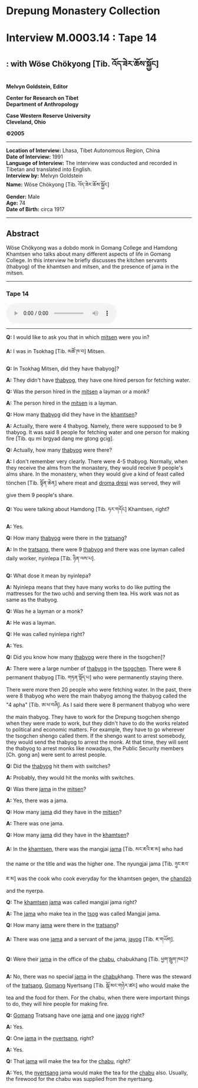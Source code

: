 # Drepung Monastery Collection  
# Interview M.0003.14 : Tape 14  
##  : with Wöse Chökyong [Tib. འོད་ཟེར་ཆོས་སྐྱོང]  
  
**Melvyn Goldstein, Editor**  

**Center for Research on Tibet**  
**Department of Anthropology**  

**Case Western Reserve University**  
**Cleveland, Ohio**  

**©2005**  

---  
**Location of Interview:** Lhasa, Tibet Autonomous Region, China  
**Date of Interview:** 1991  
**Language of Interview:** The interview was conducted and recorded in Tibetan and translated into English.  
**Interview by:** Melvyn Goldstein  
**Name:** Wöse Chökyong [Tib. འོད་ཟེར་ཆོས་སྐྱོང]  
**Gender:** Male  
**Age:** 74  
**Date of Birth:** circa 1917  
  
---  
## Abstract  

 Wöse Chökyong was a dobdo monk in Gomang College and Hamdong Khamtsen who talks about many different aspects of life in Gomang College. In this interview he briefly discusses the kitchen servants (thabyog) of the khamtsen and mitsen, and the presence of jama in the mitsen.   

---  
### Tape 14  

<audio controls>
<source src="https://tile.loc.gov/storage-services/service/asian/asiantoha/M_0003_14/M_0003_14.mp3" type="audio/mp3">
Your browser does not support the audio element.
</audio>  

---

**Q:**  I would like to ask you that in which <a href="#" data-tooltip="[tib. མི་ཚན]** A sub-unit of a khamtsen.">mitsen</a> were you in?   

**A:**  I was in Tsokhag [Tib. མཚོ་ཁ་བ] Mitsen.   

**Q:**  In Tsokhag Mitsen, did they have thabyog]?   

**A:**  They didn't have <a href="#" data-tooltip="[tib. ཐབ་གཡོག]** Monks or laymen who work as servants/manual laborers in kitchens (normally monastic kitchens).">thabyog</a>, they have one hired person for fetching water.   

**Q:**  Was the person hired in the <a href="#" data-tooltip="[tib. མི་ཚན]** A sub-unit of a khamtsen.">mitsen</a> a layman or a monk?   

**A:**  The person hired in the <a href="#" data-tooltip="[tib. མི་ཚན]** A sub-unit of a khamtsen.">mitsen</a> is a layman.   

**Q:**  How many <a href="#" data-tooltip="[tib. ཐབ་གཡོག]** Monks or laymen who work as servants/manual laborers in kitchens (normally monastic kitchens).">thabyog</a> did they have in the <a href="#" data-tooltip="[tib. ཁང་ཚན]** A monastic residential unit in which monks from specific geographic areas lived. These were corporate entities with property and internal officials. Some large khamtsen had smaller subordinate units called mi tshan. Khamtsen were part of tratsang (colleges). For example, Hamdong Khamtsen was part of Gomang College in Drepung Monastery.">khamtsen</a>?   

**A:**  Actually, there were 4 thabyog. Namely, there were supposed to be 9 thabyog. It was said 8 people for fetching water and one person for making fire [Tib. qu mi brgyad dang me gtong gcig].   

**Q:**  Actually, how many <a href="#" data-tooltip="[tib. ཐབ་གཡོག]** Monks or laymen who work as servants/manual laborers in kitchens (normally monastic kitchens).">thabyog</a> were there?   

**A:**  I don't remember very clearly. There were 4-5 thabyog. Normally, when they receive the alms from the monastery, they would receive 9 people's alms share. In the monastery, when they would give a kind of feast called tönchen [Tib. སྟོན་ཆེན] where meat and <a href="#" data-tooltip="[tib. གྲོ་མ་འབྲས་སིལ]** A special dish consisting of sweetened rice, melted butter and wild sweet potatoes (gro ma).">droma dresi</a> was served, they will give them 9 people's share.   

**Q:**  You were talking about Hamdong [Tib. ཧར་གདོང] Khamtsen, right?   

**A:**  Yes.   

**Q:**  How many <a href="#" data-tooltip="[tib. ཐབ་གཡོག]** Monks or laymen who work as servants/manual laborers in kitchens (normally monastic kitchens).">thabyog</a> were there in the <a href="#" data-tooltip="[tib. གྲྭ་ཚང]** A &quot;college&quot; within a monastery, for example, in Drepung Monastery there were four main tratsang: Gomang, Loseling, Deyang and Ngagpa. These tratsang were property owning corporate entities and included monks who were organized into residential dormitories called Khamtsen.">tratsang</a>?   

**A:**  In the <a href="#" data-tooltip="[tib. གྲྭ་ཚང]** A &quot;college&quot; within a monastery, for example, in Drepung Monastery there were four main tratsang: Gomang, Loseling, Deyang and Ngagpa. These tratsang were property owning corporate entities and included monks who were organized into residential dormitories called Khamtsen.">tratsang</a>, there were 9 <a href="#" data-tooltip="[tib. ཐབ་གཡོག]** Monks or laymen who work as servants/manual laborers in kitchens (normally monastic kitchens).">thabyog</a> and there was one layman called daily worker, nyinlepa [Tib. ཉིན་ལས་པ].   

**Q:**  What dose it mean by nyinlepa?   

**A:**  Nyinlepa means that they have many works to do like putting the mattresses for the two uchö and serving them tea. His work was not as same as the thabyog.   

**Q:**  Was he a layman or a monk?   

**A:**  He was a layman.   

**Q:**  He was called nyinlepa right?   

**A:**  Yes.   

**Q:**  Did you know how many <a href="#" data-tooltip="[tib. ཐབ་གཡོག]** Monks or laymen who work as servants/manual laborers in kitchens (normally monastic kitchens).">thabyog</a> were there in the tsogchen]?   

**A:**  There were a large number of <a href="#" data-tooltip="[tib. ཐབ་གཡོག]** Monks or laymen who work as servants/manual laborers in kitchens (normally monastic kitchens).">thabyog</a> in the <a href="#" data-tooltip="[tib. ཚོགས་ཆེན]** The main assembly hall of a monastery. The assembly hall for the monastery as a whole.">tsogchen</a>. There were 8 permanent thabyog [Tib. གཏན་སྡོད་པ] who were permanently staying there. There were more then 20 people who were fetching water. In the past, there were 8 thabyog who were the main thabyog among the thabyog called the "4 apha" [Tib. ཨ་ཕ་བཞི]. As I said there were 8 permanent thabyog who were the main thabyog. They have to work for the Drepung tsogchen shengo when they were made to work, but they didn't have to do the works related to political and economic matters. For example, they have to go wherever the tsogchen shengo called them. If the shengo want to arrest somebody, they would send the thabyog to arrest the monk. At that time, they will sent the thabyog to arrest monks like nowadays, the Public Security members [Ch. gong an] were sent to arrest people.   

**Q:**  Did the <a href="#" data-tooltip="[tib. ཐབ་གཡོག]** Monks or laymen who work as servants/manual laborers in kitchens (normally monastic kitchens).">thabyog</a> hit them with switches?   

**A:**  Probably, they would hit the monks with switches.   

**Q:**  Was there <a href="#" data-tooltip="[tib. ཇ་མ]** The monk(s) in charge of a monastery&#x27;s kitchen.">jama</a> in the <a href="#" data-tooltip="[tib. མི་ཚན]** A sub-unit of a khamtsen.">mitsen</a>?   

**A:**  Yes, there was a jama.   

**Q:**  How many <a href="#" data-tooltip="[tib. ཇ་མ]** The monk(s) in charge of a monastery&#x27;s kitchen.">jama</a> did they have in the <a href="#" data-tooltip="[tib. མི་ཚན]** A sub-unit of a khamtsen.">mitsen</a>?   

**A:**  There was one jama.   

**Q:**  How many <a href="#" data-tooltip="[tib. ཇ་མ]** The monk(s) in charge of a monastery&#x27;s kitchen.">jama</a> did they have in the <a href="#" data-tooltip="[tib. ཁང་ཚན]** A monastic residential unit in which monks from specific geographic areas lived. These were corporate entities with property and internal officials. Some large khamtsen had smaller subordinate units called mi tshan. Khamtsen were part of tratsang (colleges). For example, Hamdong Khamtsen was part of Gomang College in Drepung Monastery.">khamtsen</a>?   

**A:**  In the <a href="#" data-tooltip="[tib. ཁང་ཚན]** A monastic residential unit in which monks from specific geographic areas lived. These were corporate entities with property and internal officials. Some large khamtsen had smaller subordinate units called mi tshan. Khamtsen were part of tratsang (colleges). For example, Hamdong Khamtsen was part of Gomang College in Drepung Monastery.">khamtsen</a>, there was the mangjai <a href="#" data-tooltip="[tib. ཇ་མ]** The monk(s) in charge of a monastery&#x27;s kitchen.">jama</a> [Tib. མང་ཇའི་ཇ་མ] who had the name or the title and was the higher one. The nyungjai jama [Tib. ཉུང་ཇའ་ཇ་མ] was the cook who cook everyday for the khamtsen gegen, the <a href="#" data-tooltip="[tib. ཕྱག་མཛོད]** A senior manager/treasurer of an aristocratic or monastic estate, or the senior manager/treasurer of an aristocratic family or a monastic unit. Generally chandzö handled both internal and external issues and were considered higher in power and status than nyerpa (stewards), who typically only handled the storerooms.">chandzö</a> and the nyerpa.   

**Q:**  The <a href="#" data-tooltip="[tib. ཁང་ཚན]** A monastic residential unit in which monks from specific geographic areas lived. These were corporate entities with property and internal officials. Some large khamtsen had smaller subordinate units called mi tshan. Khamtsen were part of tratsang (colleges). For example, Hamdong Khamtsen was part of Gomang College in Drepung Monastery.">khamtsen</a> <a href="#" data-tooltip="[tib. ཇ་མ]** The monk(s) in charge of a monastery&#x27;s kitchen.">jama</a> was called mangjai jama right?   

**A:**  The <a href="#" data-tooltip="[tib. ཇ་མ]** The monk(s) in charge of a monastery&#x27;s kitchen.">jama</a> who make tea in the <a href="#" data-tooltip="[tib. ཚོགས]** 1. A prayer assembly meeting in monasteries when all the monks come to an assembly hall and chant prayers together. 2. An offering made of tsamba, butter and dry cheese in the shape of a cone.">tsog</a> was called Mangjai jama.   

**Q:**  How many <a href="#" data-tooltip="[tib. ཇ་མ]** The monk(s) in charge of a monastery&#x27;s kitchen.">jama</a> were there in the <a href="#" data-tooltip="[tib. གྲྭ་ཚང]** A &quot;college&quot; within a monastery, for example, in Drepung Monastery there were four main tratsang: Gomang, Loseling, Deyang and Ngagpa. These tratsang were property owning corporate entities and included monks who were organized into residential dormitories called Khamtsen.">tratsang</a>?   

**A:**  There was one <a href="#" data-tooltip="[tib. ཇ་མ]** The monk(s) in charge of a monastery&#x27;s kitchen.">jama</a> and a servant of the jama, <a href="#" data-tooltip="[tib. ཇ་གཡོག]** Assistant to the Jama (The monk who is in charge of a monastery&#x27;s kitchen).">jayog</a> [Tib. ཇ་གཡོག].   

**Q:**  Were their <a href="#" data-tooltip="[tib. ཇ་མ]** The monk(s) in charge of a monastery&#x27;s kitchen.">jama</a> in the office of the <a href="#" data-tooltip="[tib. ཕྱག་སྦུག]** A manager (of estates and endowments) of a monastic college or monastic khamtsen.">chabu</a>, chabukhang [Tib. ཕྱག་སྦུག་ཁང]?   

**A:**  No, there was no special <a href="#" data-tooltip="[tib. ཇ་མ]** The monk(s) in charge of a monastery&#x27;s kitchen.">jama</a> in the <a href="#" data-tooltip="[tib. ཕྱག་སྦུག]** A manager (of estates and endowments) of a monastic college or monastic khamtsen.">chabu</a>khang. There was the steward of the <a href="#" data-tooltip="[tib. གྲྭ་ཚང]** A &quot;college&quot; within a monastery, for example, in Drepung Monastery there were four main tratsang: Gomang, Loseling, Deyang and Ngagpa. These tratsang were property owning corporate entities and included monks who were organized into residential dormitories called Khamtsen.">tratsang</a>, <a href="#" data-tooltip="[tib. སྒོ་མང]** One of the large colleges in Drepung Monastery.">Gomang</a> Nyertsang [Tib. སྒོ་མང་གཉེར་ཚང] who would make the tea and the food for them. For the chabu, when there were important things to do, they will hire people for making fire.   

**Q:**  <a href="#" data-tooltip="[tib. སྒོ་མང]** One of the large colleges in Drepung Monastery.">Gomang</a> Tratsang have one <a href="#" data-tooltip="[tib. ཇ་མ]** The monk(s) in charge of a monastery&#x27;s kitchen.">jama</a> and one <a href="#" data-tooltip="[tib. ཇ་གཡོག]** Assistant to the Jama (The monk who is in charge of a monastery&#x27;s kitchen).">jayog</a> right?   

**A:**  Yes.   

**Q:**  One <a href="#" data-tooltip="[tib. ཇ་མ]** The monk(s) in charge of a monastery&#x27;s kitchen.">jama</a> in the <a href="#" data-tooltip="[tib. གཉེར་ཚང]** 1. Storehouse. 2. Steward, person in charge of a storehouse. 3. A monastic official in charge of storerooms.">nyertsang</a>, right?   

**A:**  Yes.   

**Q:**  That <a href="#" data-tooltip="[tib. ཇ་མ]** The monk(s) in charge of a monastery&#x27;s kitchen.">jama</a> will make the tea for the <a href="#" data-tooltip="[tib. ཕྱག་སྦུག]** A manager (of estates and endowments) of a monastic college or monastic khamtsen.">chabu</a>, right?   

**A:**  Yes, the <a href="#" data-tooltip="[tib. གཉེར་ཚང]** 1. Storehouse. 2. Steward, person in charge of a storehouse. 3. A monastic official in charge of storerooms.">nyertsang</a> jama would make the tea for the <a href="#" data-tooltip="[tib. ཕྱག་སྦུག]** A manager (of estates and endowments) of a monastic college or monastic khamtsen.">chabu</a> also. Usually, the firewood for the chabu was supplied from the nyertsang.   

